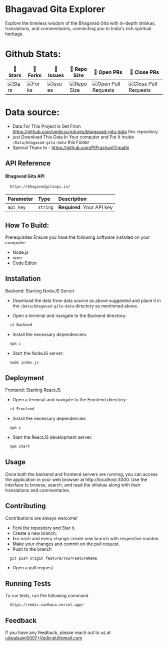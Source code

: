 
# Bhagavad Gita Explorer
Explore the timeless wisdom of the Bhagavad Gita with in-depth shlokas, translations, and commentaries, connecting you to India's rich spiritual heritage.

# Github Stats:

<div align = "center">

<table align="center">
    <thead align="center">
        <tr border: 1px;>
            <td><b>🌟 Stars</b></td>
            <td><b>🍴 Forks</b></td>
            <td><b>🐛 Issues</b></td>
            <td><b>📏 Repo Size</b></td>
            <td><b>🔔 Open PRs</b></td>
            <td><b>🔕 Close PRs</b></td>
        </tr>
     </thead>
    <tbody>
         <tr>
            <td><img alt="Stars" src="https://img.shields.io/github/stars/UjjwalSaini07/VedicSadhana?style=flat&logo=github"/></td>
             <td><img alt="Forks" src="https://img.shields.io/github/forks/UjjwalSaini07/VedicSadhana?style=flat&logo=github"/></td>
            <td><img alt="Issues" src="https://img.shields.io/github/issues/UjjwalSaini07/VedicSadhana?style=flat&logo=github"/></td>
            <td><img alt="Repo Size" src="https://img.shields.io/github/repo-size/UjjwalSaini07/VedicSadhana?style=flat&logo=github"/></td>
            <td><img alt="Open Pull Requests" src="https://img.shields.io/github/issues-pr/UjjwalSaini07/VedicSadhana?style=flat&logo=github"/></td>
           <td><img alt="Close Pull Requests" src="https://img.shields.io/github/issues-pr-closed/UjjwalSaini07/VedicSadhana?style=flat&color=critical&logo=github"/></td>
        </tr>
    </tbody>
</table>
</div>

# Data source:
- Data For This Project is Get From https://github.com/vedicscriptures/bhagavad-gita-data this repository.
- just Download This Data In Your computer and Put It Inside `/Data/bhagavad-gita-data` this Folder
- Special Thanx to - https://github.com/PtPrashantTripathi

## API Reference

#### Bhagavad Gita API

```bash
  https://bhagavadgitaapi.in/
```

| Parameter | Type     | Description                |
| :-------- | :------- | :------------------------- |
| `api_key` | `string` | **Required**. Your API key |




## How To Build:

Prerequisites
Ensure you have the following software installed on your computer:

- Node.js
- npm
- Code Editor


## Installation

Backend: Starting NodeJS Server

- Download the data from data source as above suggested and place it in the `/Data/bhagavad-gita-data` directory as mentioned above.

- Open a terminal and navigate to the Backend directory:
```bash
  cd Backend
```
- Install the necessary dependencies:
```bash
  npm i
```
- Start the NodeJS server:
```bash
  node index.js
```

    
## Deployment

Frontend: Starting ReactJS

- Open a terminal and navigate to the Frontend directory:
```bash
  cd Frontend
```
- Install the necessary dependencies
```bash
  npm i
```
- Start the ReactJS development server:
```bash
  npm start
```

## Usage
Once both the backend and frontend servers are running, you can access the application in your web browser at http://localhost:3000. Use the interface to browse, search, and read the shlokas along with their translations and commentaries.


## Contributing

Contributions are always welcome!

- Fork the repository and Star it.
- Create a new branch:
- For each and every change create new branch with respective number.
- Make your changes and commit on the pull request.
- Push to the branch
```bash
  git push origin feature/YourFeatureName
```
- Open a pull request.


## Running Tests

To run tests, run the following command

```bash
  https://vedic-sadhana.vercel.app/
```


## Feedback

If you have any feedback, please reach out to us at ujjwalsaini0007+Vedicgit@gmail.com

